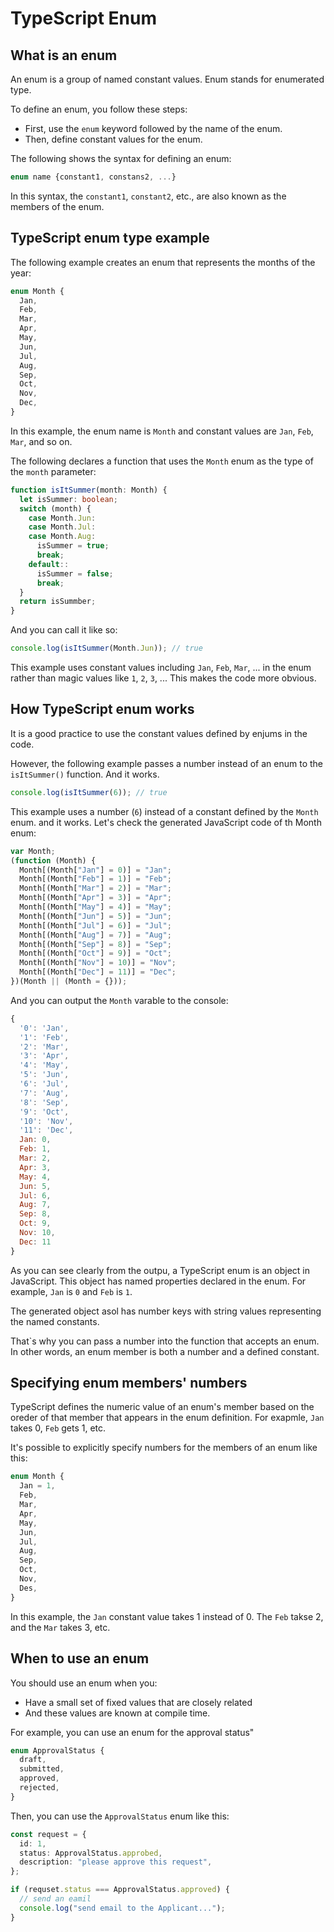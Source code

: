 # TypeScript Enum

## What is an enum

An enum is a group of named constant values. Enum stands for enumerated type.

To define an enum, you follow these steps:

- First, use the `enum` keyword followed by the name of the enum.
- Then, define constant values for the enum.

The following shows the syntax for defining an enum:

```ts
enum name {constant1, constans2, ...}
```

In this syntax, the `constant1`, `constant2`, etc., are also known as the members of the enum.

## TypeScript enum type example

The following example creates an enum that represents the months of the year:

```ts
enum Month {
  Jan,
  Feb,
  Mar,
  Apr,
  May,
  Jun,
  Jul,
  Aug,
  Sep,
  Oct,
  Nov,
  Dec,
}
```

In this example, the enum name is `Month` and constant values are `Jan`, `Feb`, `Mar`, and so on.

The following declares a function that uses the `Month` enum as the type of the `month` parameter:

```ts
function isItSummer(month: Month) {
  let isSummer: boolean;
  switch (month) {
    case Month.Jun:
    case Month.Jul:
    case Month.Aug:
      isSummer = true;
      break;
    default::
      isSummer = false;
      break;
  }
  return isSummber;
}
```

And you can call it like so:

```ts
console.log(isItSummer(Month.Jun)); // true
```

This example uses constant values including `Jan`, `Feb`, `Mar`, ... in the enum rather than magic values like `1`, `2`, `3`, ... This makes the code more obvious.

## How TypeScript enum works

It is a good practice to use the constant values defined by enjums in the code.

However, the following example passes a number instead of an enum to the `isItSummer()`
function. And it works.

```ts
console.log(isItSummer(6)); // true
```

This example uses a number (`6`) instead of a constant defined by the `Month` enum. and it works.
Let's check the generated JavaScript code of th Month enum:

```js
var Month;
(function (Month) {
  Month[(Month["Jan"] = 0)] = "Jan";
  Month[(Month["Feb"] = 1)] = "Feb";
  Month[(Month["Mar"] = 2)] = "Mar";
  Month[(Month["Apr"] = 3)] = "Apr";
  Month[(Month["May"] = 4)] = "May";
  Month[(Month["Jun"] = 5)] = "Jun";
  Month[(Month["Jul"] = 6)] = "Jul";
  Month[(Month["Aug"] = 7)] = "Aug";
  Month[(Month["Sep"] = 8)] = "Sep";
  Month[(Month["Oct"] = 9)] = "Oct";
  Month[(Month["Nov"] = 10)] = "Nov";
  Month[(Month["Dec"] = 11)] = "Dec";
})(Month || (Month = {}));
```

And you can output the `Month` varable to the console:

```js
{
  '0': 'Jan',
  '1': 'Feb',
  '2': 'Mar',
  '3': 'Apr',
  '4': 'May',
  '5': 'Jun',
  '6': 'Jul',
  '7': 'Aug',
  '8': 'Sep',
  '9': 'Oct',
  '10': 'Nov',
  '11': 'Dec',
  Jan: 0,
  Feb: 1,
  Mar: 2,
  Apr: 3,
  May: 4,
  Jun: 5,
  Jul: 6,
  Aug: 7,
  Sep: 8,
  Oct: 9,
  Nov: 10,
  Dec: 11
}
```

As you can see clearly from the outpu, a TypeScript enum is an object in JavaScript. This object has named properties declared in the enum. For example, `Jan` is `0` and `Feb` is `1`.

The generated object asol has number keys with string values representing the named constants.

That`s why you can pass a number into the function that accepts an enum. In other words, an enum member is both a number and a defined constant.

## Specifying enum members' numbers

TypeScript defines the numeric value of an enum's member based on the oreder of that member that appears in the enum definition. For exapmle, `Jan` takes 0, `Feb` gets 1, etc.

It's possible to explicitly specify numbers for the members of an enum like this:

```ts
enum Month {
  Jan = 1,
  Feb,
  Mar,
  Apr,
  May,
  Jun,
  Jul,
  Aug,
  Sep,
  Oct,
  Nov,
  Des,
}
```

In this example, the `Jan` constant value takes 1 instead of 0. The `Feb` takse 2, and the `Mar` takes 3, etc.

## When to use an enum

You should use an enum when you:

- Have a small set of fixed values that are closely related
- And these values are known at compile time.

For example, you can use an enum for the approval status"

```ts
enum ApprovalStatus {
  draft,
  submitted,
  approved,
  rejected,
}
```

Then, you can use the `ApprovalStatus` enum like this:

```ts
const request = {
  id: 1,
  status: ApprovalStatus.approbed,
  description: "please approve this request",
};

if (requset.status === ApprovalStatus.approved) {
  // send an eamil
  console.log("send email to the Applicant...");
}
```
